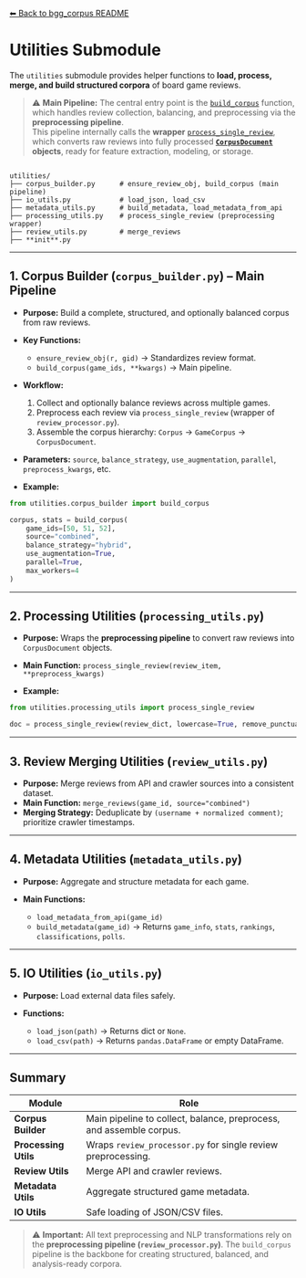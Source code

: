 [⬅ Back to bgg_corpus README](../README.md)

# Utilities Submodule

The `utilities` submodule provides helper functions to **load, process, merge, and build structured corpora** of board game reviews.  

> ⚠️ **Main Pipeline:** The central entry point is the [`build_corpus`](./utilities/corpus_builder.py) function, which handles review collection, balancing, and preprocessing via the **preprocessing pipeline**.  
> This pipeline internally calls the **wrapper** [`process_single_review`](./utilities/processing_utils.py), which converts raw reviews into fully processed **[`CorpusDocument`](./models/corpus_document.py) objects**, ready for feature extraction, modeling, or storage.
```

utilities/
├── corpus_builder.py      # ensure_review_obj, build_corpus (main pipeline)
├── io_utils.py            # load_json, load_csv
├── metadata_utils.py      # build_metadata, load_metadata_from_api
├── processing_utils.py    # process_single_review (preprocessing wrapper)
├── review_utils.py        # merge_reviews
├── **init**.py

````

---

## 1. Corpus Builder (`corpus_builder.py`) – Main Pipeline

- **Purpose:** Build a complete, structured, and optionally balanced corpus from raw reviews.
- **Key Functions:**
  - `ensure_review_obj(r, gid)` → Standardizes review format.
  - `build_corpus(game_ids, **kwargs)` → Main pipeline.

- **Workflow:**
  1. Collect and optionally balance reviews across multiple games.
  2. Preprocess each review via `process_single_review` (wrapper of `review_processor.py`).
  3. Assemble the corpus hierarchy: `Corpus` → `GameCorpus` → `CorpusDocument`.

- **Parameters:** `source`, `balance_strategy`, `use_augmentation`, `parallel`, `preprocess_kwargs`, etc.

- **Example:**

```python
from utilities.corpus_builder import build_corpus

corpus, stats = build_corpus(
    game_ids=[50, 51, 52],
    source="combined",
    balance_strategy="hybrid",
    use_augmentation=True,
    parallel=True,
    max_workers=4
)
````

---

## 2. Processing Utilities (`processing_utils.py`)

* **Purpose:** Wraps the **preprocessing pipeline** to convert raw reviews into `CorpusDocument` objects.

* **Main Function:** `process_single_review(review_item, **preprocess_kwargs)`

* **Example:**

```python
from utilities.processing_utils import process_single_review

doc = process_single_review(review_dict, lowercase=True, remove_punctuation=True)
```

---

## 3. Review Merging Utilities (`review_utils.py`)

* **Purpose:** Merge reviews from API and crawler sources into a consistent dataset.
* **Main Function:** `merge_reviews(game_id, source="combined")`
* **Merging Strategy:** Deduplicate by `(username + normalized comment)`; prioritize crawler timestamps.

---

## 4. Metadata Utilities (`metadata_utils.py`)

* **Purpose:** Aggregate and structure metadata for each game.
* **Main Functions:**

  * `load_metadata_from_api(game_id)`
  * `build_metadata(game_id)` → Returns `game_info`, `stats`, `rankings`, `classifications`, `polls`.

---

## 5. IO Utilities (`io_utils.py`)

* **Purpose:** Load external data files safely.
* **Functions:**

  * `load_json(path)` → Returns dict or `None`.
  * `load_csv(path)` → Returns `pandas.DataFrame` or empty DataFrame.

---

## Summary

| Module               | Role                                                                |
| -------------------- | ------------------------------------------------------------------- |
| **Corpus Builder**   | Main pipeline to collect, balance, preprocess, and assemble corpus. |
| **Processing Utils** | Wraps `review_processor.py` for single review preprocessing.        |
| **Review Utils**     | Merge API and crawler reviews.                                      |
| **Metadata Utils**   | Aggregate structured game metadata.                                 |
| **IO Utils**         | Safe loading of JSON/CSV files.                                     |

> ⚠️ **Important:** All text preprocessing and NLP transformations rely on the **preprocessing pipeline (`review_processor.py`)**.
> The `build_corpus` pipeline is the backbone for creating structured, balanced, and analysis-ready corpora.
